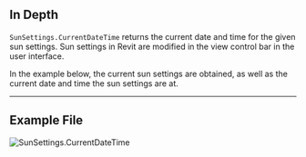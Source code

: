## In Depth
`SunSettings.CurrentDateTime` returns the current date and time for the given sun settings. Sun settings in Revit are modified in the view control bar in the user interface.

In the example below, the current sun settings are obtained, as well as the current date and time the sun settings are at.
___
## Example File

![SunSettings.CurrentDateTime](./Revit.Elements.SunSettings.CurrentDateTime_img.jpg)
